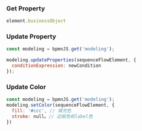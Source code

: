 
### Get Property
```js
element.businessObject
```

### Update Property
```js
const modeling = bpmnJS.get('modeling');

modeling.updateProperties(sequenceFlowElement, {
  conditionExpression: newCondition
});
```

### Update Color
```js
const modeling = bpmnJS.get('modeling');
modeling.setColor(sequenceFlowElement, {
  fill: '#ccc', // 填充色
  stroke: null。// 边框色和label色
})
```
